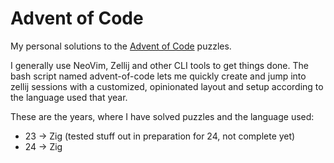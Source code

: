 Advent of Code
==============

My personal solutions to the [Advent of Code](https://adventofcode.com/) puzzles.

I generally use NeoVim, Zellij and other CLI tools to get things done.
The bash script named advent-of-code lets me quickly create and jump into zellij sessions
with a customized, opinionated layout and setup according to the language used that year.

These are the years, where I have solved puzzles and the language used:

* 23 -> Zig (tested stuff out in preparation for 24, not complete yet)
* 24 -> Zig
